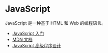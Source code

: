 # JavaScript

JavaScript 是一种基于 HTML 和 Web 的编程语言。

- [JavaScript 入门](http://www.w3schools.com/js/)
- [MDN 文档](https://developer.mozilla.org/en-US/docs/Web/JavaScript)
- [JavaScript 高级程序设计](https://book.douban.com/subject/10546125/)
